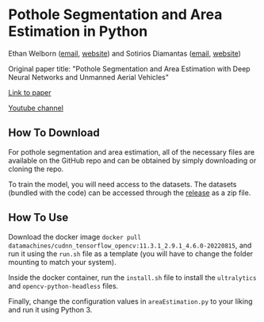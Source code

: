 # Pothole Segmentation and Area Estimation in Python
Ethan Welborn ([email](mailto:ethanwelborn@protonmail.com), [website](https://www.ethanwelborncs.com)) and Sotirios Diamantas ([email](mailto:diamantas@tarleton.edu), [website](https://sites.google.com/site/sotiriosresearch/))

Original paper title: "Pothole Segmentation and Area Estimation with Deep Neural Networks and Unmanned Aerial Vehicles"

[Link to paper](https://link.springer.com/chapter/10.1007/978-3-031-47966-3_29)

[Youtube channel](https://www.youtube.com/@robotperception6035)

## How To Download
For pothole segmentation and area estimation, all of the necessary files are available on the GitHub repo and can be obtained by simply downloading or cloning the repo.

To train the model, you will need access to the datasets. The datasets (bundled with the code) can be accessed through the [release](https://github.com/TSUrobotics/UAVpotholes/releases/tag/v1.0) as a zip file.

## How To Use
Download the docker image ``docker pull datamachines/cudnn_tensorflow_opencv:11.3.1_2.9.1_4.6.0-20220815``, and run it using the ``run.sh`` file as a template (you will have to change the folder mounting to match your system).

Inside the docker container, run the ``install.sh`` file to install the ``ultralytics`` and ``opencv-python-headless`` files.

Finally, change the configuration values in ``areaEstimation.py`` to your liking and run it using Python 3.
